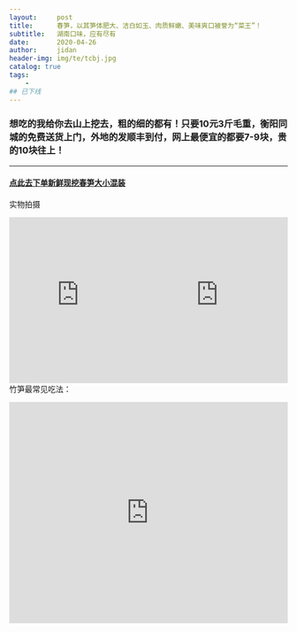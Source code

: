 ```yaml
---
layout:     post
title:      春笋，以其笋体肥大、洁白如玉、肉质鲜嫩、美味爽口被誉为“菜王”！
subtitle:   湖南口味，应有尽有
date:       2020-04-26
author:     jidan
header-img: img/te/tcbj.jpg
catalog: true
tags:
    - 
## 已下线
---
```

### 想吃的我给你去山上挖去，粗的细的都有！只要10元3斤毛重，衡阳同城的免费送货上门，外地的发顺丰到付，网上最便宜的都要7-9块，贵的10块往上！
---
#### [点此去下单新鲜现挖春笋大小混装](https://mobile.yangkeduo.com/goods.html?goods_id=113516267728)  

<body>
  <p>实物拍摄</p>
  <div id="page1">
    <iframe style="float:left" align="center" width="50%" height="300" src="https://www.iesdouyin.com/share/video/6819994717015624960/?mid=6621697575923763971"  frameborder="no" border="0" marginwidth="0" marginheight="0" scrolling="no"></iframe>
  </div>
  <div id="page2">
    <iframe style="float:right" align="center" width="50%" height="300" src="https://www.iesdouyin.com/share/video/6819991610693094671/?mid=6600620301749488387"  frameborder="no" border="0" marginwidth="0" marginheight="0" scrolling="no"></iframe>
  </div>  
  <p></p>
  <p>竹笋最常见吃法：</p>
  <div id="page3">
    <iframe align="center" width="100%" height="400" src="https://www.iesdouyin.com/share/video/6820292863365041408/?mid=6820292885334821640"  frameborder="no" border="0" marginwidth="0" marginheight="0" scrolling="no"></iframe>
  </div>
</body>